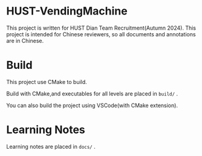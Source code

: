 # HUST-VendingMachine
This project is written for HUST Dian Team Recruitment(Autumn 2024). 
This project is intended for Chinese reviewers, so all documents and annotations are in Chinese.

# Build 
This project use CMake to build.

Build with CMake,and executables for all levels are placed in `build/` .

You can also build the project using VSCode(with CMake extension).
# Learning Notes
Learning notes are placed in `docs/` .

